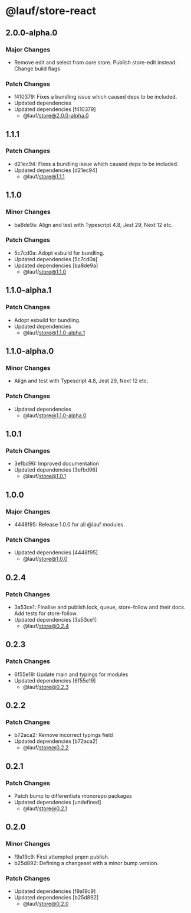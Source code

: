 # @lauf/store-react

## 2.0.0-alpha.0

### Major Changes

- Remove edit and select from core store. Publish store-edit instead. Change build flags

### Patch Changes

- f410379: Fixes a bundling issue which caused deps to be included.
- Updated dependencies
- Updated dependencies [f410379]
  - @lauf/store@2.0.0-alpha.0

## 1.1.1

### Patch Changes

- d21ec94: Fixes a bundling issue which caused deps to be included.
- Updated dependencies [d21ec94]
  - @lauf/store@1.1.1

## 1.1.0

### Minor Changes

- ba8de9a: Align and test with Typescript 4.8, Jest 29, Next 12 etc.

### Patch Changes

- 5c7cd0a: Adopt esbuild for bundling.
- Updated dependencies [5c7cd0a]
- Updated dependencies [ba8de9a]
  - @lauf/store@1.1.0

## 1.1.0-alpha.1

### Patch Changes

- Adopt esbuild for bundling.
- Updated dependencies
  - @lauf/store@1.1.0-alpha.1

## 1.1.0-alpha.0

### Minor Changes

- Align and test with Typescript 4.8, Jest 29, Next 12 etc.

### Patch Changes

- Updated dependencies
  - @lauf/store@1.1.0-alpha.0

## 1.0.1

### Patch Changes

- 3efbd96: Improved documentation
- Updated dependencies [3efbd96]
  - @lauf/store@1.0.1

## 1.0.0

### Major Changes

- 4448f95: Release 1.0.0 for all @lauf modules.

### Patch Changes

- Updated dependencies [4448f95]
  - @lauf/store@1.0.0

## 0.2.4

### Patch Changes

- 3a53ce1: Finalise and publish lock, queue, store-follow and their docs. Add tests for store-follow.
- Updated dependencies [3a53ce1]
  - @lauf/store@0.2.4

## 0.2.3

### Patch Changes

- 6f55e19: Update main and typings for modules
- Updated dependencies [6f55e19]
  - @lauf/store@0.2.3

## 0.2.2

### Patch Changes

- b72aca2: Remove incorrect typings field
- Updated dependencies [b72aca2]
  - @lauf/store@0.2.2

## 0.2.1

### Patch Changes

- Patch bump to differentiate monorepo packages
- Updated dependencies [undefined]
  - @lauf/store@0.2.1

## 0.2.0

### Minor Changes

- f9a19c9: First attempted pnpm publish.
- b25d892: Defining a changeset with a minor bump version.

### Patch Changes

- Updated dependencies [f9a19c9]
- Updated dependencies [b25d892]
  - @lauf/store@0.2.0
